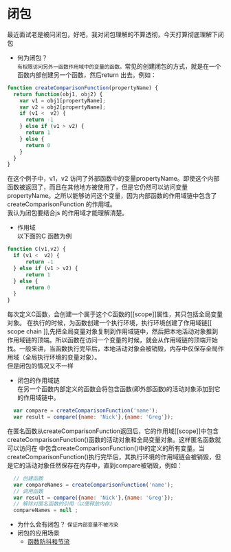 # 闭包
最近面试老是被问闭包，好吧，我对闭包理解的不算透彻，今天打算彻底理解下闭包

- 何为闭包？<br />
`有权限访问另外一函数作用域中的变量的函数。`常见的创建闭包的方式，就是在一个函数内部创建另一个函数，然后return 出去。例如：

```js
function createComparisonFunction(propertyName) {
  return function(obj1, obj2) {
    var v1 = obj1[propertyName];
    var v2 = obj2[propertyName];
    if (v1 <  v2) {
      return -1
    } else if (v1 > v2) {
      return 1
    } else {
      return 0
    }
  }
}
```
在这个例子中，v1，v2 访问了外部函数中的变量propertyName。即使这个内部函数被返回了，而且在其他地方被使用了，但是它仍然可以访问变量propertyName。之所以能够访问这个变量，因为内部函数的作用域链中包含了createComparisonFunction 的作用域。<br />
我认为闭包要结合js 的作用域才能理解清楚。

- 作用域<br />
以下面的C 函数为例

```js
function C(v1,v2) {
  if (v1 <  v2) {
      return -1
  } else if (v1 > v2) {
      return 1
  } else {
      return 0
  } 
}
```
每次定义C函数，会创建一个属于这个C函数的[[scope]]属性，其只包括全局变量对象。
在执行的时候，为函数创建一个执行环境，执行环境创建了作用域链[[ scope chain ]],先把全局变量对象复制到作用域链中，然后把本地活动对象推到作用域链的顶端。所以函数在访问一个变量的时候，就会从作用域链的顶端开始找。一般来讲，当函数执行完毕后，本地活动对象会被销毁，内存中仅保存全局作用域（全局执行环境的变量对象）。<br />
但是闭包的情况又不一样

- 闭包的作用域链<br />
在另一个函数内部定义的函数会将包含函数(即外部函数)的活动对象添加到它的作用域链中。
```js
  var compare = createComparisonFunction('name');
  var result = compare({name: 'Nick'},{name: 'Greg'});
```
在匿名函数从createComparisonFunction返回后，它的作用域[[scope]]中包含createComparisonFunction()函数的活动对象和全局变量对象。这样匿名函数就可以访问在
中包含createComparisonFunction()中的定义的所有变量。当createComparisonFunction()执行完毕后，其执行环境的作用域链会被销毁，但是它的活动对象任然保存在内存中，直到compare被销毁，例如：
```js
  // 创建函数
  var compareNames = createComparisonFunction('name');
  // 调用函数
  var result = compare({name: 'Nick'},{name: 'Greg'});
  // 解除对匿名函数的引用（以便释放内存）
  compareNames = null ;
```
- 为什么会有闭包？
  `保证内部变量不被污染`
- 闭包的应用场景
  * [函数防抖和节流](./throttle.md)




